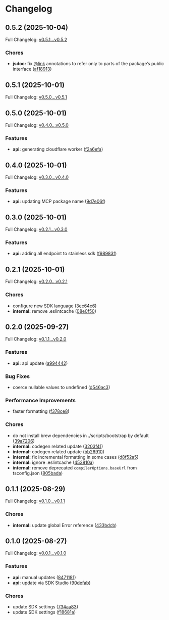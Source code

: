 # Changelog

## 0.5.2 (2025-10-04)

Full Changelog: [v0.5.1...v0.5.2](https://github.com/arb-inc/arb-node/compare/v0.5.1...v0.5.2)

### Chores

* **jsdoc:** fix [@link](https://github.com/link) annotations to refer only to parts of the package‘s public interface ([af18913](https://github.com/arb-inc/arb-node/commit/af189136fa6483da97259993e5a7ab1a07307e70))

## 0.5.1 (2025-10-01)

Full Changelog: [v0.5.0...v0.5.1](https://github.com/arb-inc/arb-node/compare/v0.5.0...v0.5.1)

## 0.5.0 (2025-10-01)

Full Changelog: [v0.4.0...v0.5.0](https://github.com/arb-inc/arb-node/compare/v0.4.0...v0.5.0)

### Features

* **api:** generating cloudflare worker ([f2a6efa](https://github.com/arb-inc/arb-node/commit/f2a6efa4b24021defac60ba8f252276fd78beec2))

## 0.4.0 (2025-10-01)

Full Changelog: [v0.3.0...v0.4.0](https://github.com/arb-inc/arb-node/compare/v0.3.0...v0.4.0)

### Features

* **api:** updating MCP package name ([9d7e06f](https://github.com/arb-inc/arb-node/commit/9d7e06fe5f936f0486a7acd9188c4777226ba400))

## 0.3.0 (2025-10-01)

Full Changelog: [v0.2.1...v0.3.0](https://github.com/arb-inc/arb-node/compare/v0.2.1...v0.3.0)

### Features

* **api:** adding all endpoint to stainless sdk ([f98983f](https://github.com/arb-inc/arb-node/commit/f98983f9d3499dc59f117db49e969290237bdd29))

## 0.2.1 (2025-10-01)

Full Changelog: [v0.2.0...v0.2.1](https://github.com/arb-inc/arb-node/compare/v0.2.0...v0.2.1)

### Chores

* configure new SDK language ([3ec64c6](https://github.com/arb-inc/arb-node/commit/3ec64c68cfda91da3518d1ced875793c74c31aba))
* **internal:** remove .eslintcache ([08e0f50](https://github.com/arb-inc/arb-node/commit/08e0f50a052056371ae8d8ad1b4096b8839fa6d9))

## 0.2.0 (2025-09-27)

Full Changelog: [v0.1.1...v0.2.0](https://github.com/arb-inc/arb-node/compare/v0.1.1...v0.2.0)

### Features

* **api:** api update ([a994442](https://github.com/arb-inc/arb-node/commit/a994442d2537ef0d3f486632544d126e21825991))


### Bug Fixes

* coerce nullable values to undefined ([d546ac3](https://github.com/arb-inc/arb-node/commit/d546ac3073b89cb9a1067efa34a3f501ffe342b7))


### Performance Improvements

* faster formatting ([f378ce8](https://github.com/arb-inc/arb-node/commit/f378ce8c1ca082844d16016ba1a048a352aa4dfc))


### Chores

* do not install brew dependencies in ./scripts/bootstrap by default ([39a7206](https://github.com/arb-inc/arb-node/commit/39a7206b4d867313b058d88b1422745551f4bb31))
* **internal:** codegen related update ([3203f41](https://github.com/arb-inc/arb-node/commit/3203f41ee8d340710482e2797b7e794bff2610ce))
* **internal:** codegen related update ([bb26910](https://github.com/arb-inc/arb-node/commit/bb26910a1bb5ce000565890245e1ecd2aefdad61))
* **internal:** fix incremental formatting in some cases ([d8f52a5](https://github.com/arb-inc/arb-node/commit/d8f52a5658cb04c196691affb20cc4a04714112e))
* **internal:** ignore .eslintcache ([453810a](https://github.com/arb-inc/arb-node/commit/453810a63d796e7b5928f00d17b87e2c5c313760))
* **internal:** remove deprecated `compilerOptions.baseUrl` from tsconfig.json ([805bada](https://github.com/arb-inc/arb-node/commit/805bada43d39106f1a836e3ba09b13d0cb0fccc3))

## 0.1.1 (2025-08-29)

Full Changelog: [v0.1.0...v0.1.1](https://github.com/arb-inc/arb-node/compare/v0.1.0...v0.1.1)

### Chores

* **internal:** update global Error reference ([433bdcb](https://github.com/arb-inc/arb-node/commit/433bdcb37e2f688cf1f55d2e71237ed0435a869a))

## 0.1.0 (2025-08-27)

Full Changelog: [v0.0.1...v0.1.0](https://github.com/arb-inc/arb-node/compare/v0.0.1...v0.1.0)

### Features

* **api:** manual updates ([8471181](https://github.com/arb-inc/arb-node/commit/84711817b0ed3eb20888b328ddc7d8bcd899535b))
* **api:** update via SDK Studio ([90defab](https://github.com/arb-inc/arb-node/commit/90defab9324997f01d355daba435600e7a2bb51d))


### Chores

* update SDK settings ([734aa83](https://github.com/arb-inc/arb-node/commit/734aa83a48539118939946756c6874d7909cbd1e))
* update SDK settings ([f18681a](https://github.com/arb-inc/arb-node/commit/f18681a30fcda335cf8f42986bbdea64e64081c9))
